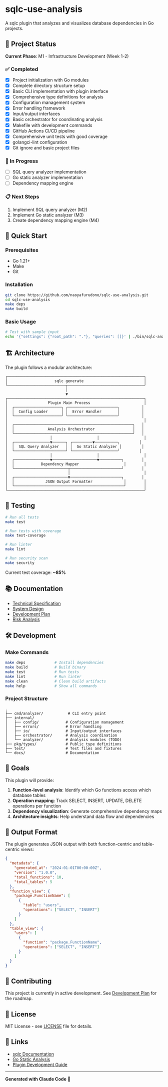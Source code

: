 # sqlc-use-analysis

A sqlc plugin that analyzes and visualizes database dependencies in Go projects.

## 🎯 Project Status

**Current Phase**: M1 - Infrastructure Development (Week 1-2)

### ✅ Completed
- [x] Project initialization with Go modules
- [x] Complete directory structure setup
- [x] Basic CLI implementation with plugin interface
- [x] Comprehensive type definitions for analysis
- [x] Configuration management system
- [x] Error handling framework
- [x] Input/output interfaces
- [x] Basic orchestrator for coordinating analysis
- [x] Makefile with development commands
- [x] GitHub Actions CI/CD pipeline
- [x] Comprehensive unit tests with good coverage
- [x] golangci-lint configuration
- [x] Git ignore and basic project files

### 🔄 In Progress
- [ ] SQL query analyzer implementation
- [ ] Go static analyzer implementation
- [ ] Dependency mapping engine

### 📋 Next Steps
1. Implement SQL query analyzer (M2)
2. Implement Go static analyzer (M3)
3. Create dependency mapping engine (M4)

## 🚀 Quick Start

### Prerequisites
- Go 1.21+
- Make
- Git

### Installation
```bash
git clone https://github.com/naoyafurudono/sqlc-use-analysis.git
cd sqlc-use-analysis
make deps
make build
```

### Basic Usage
```bash
# Test with sample input
echo '{"settings": {"root_path": "."}, "queries": []}' | ./bin/sqlc-analyzer
```

## 🏗️ Architecture

The plugin follows a modular architecture:

```
┌─────────────────────────────────────────────────────────────┐
│                     sqlc generate                           │
└──────────────────────────┬──────────────────────────────────┘
                           │
                           ▼
┌─────────────────────────────────────────────────────────────┐
│                  Plugin Main Process                        │
│  ┌─────────────────────┐ ┌──────────────────────┐          │
│  │  Config Loader      │ │  Error Handler       │          │
│  └─────────────────────┘ └──────────────────────┘          │
│                                                             │
│  ┌─────────────────────────────────────────────────────┐   │
│  │               Analysis Orchestrator                 │   │
│  └─────────────────────────────────────────────────────┘   │
│                   │                    │                    │
│  ┌────────────────▼──────┐ ┌─────────▼──────────┐         │
│  │  SQL Query Analyzer   │ │  Go Static Analyzer │         │
│  └───────────────────────┘ └────────────────────┘         │
│                   │                    │                    │
│  ┌────────────────▼────────────────────▼──────────┐        │
│  │            Dependency Mapper                    │        │
│  └────────────────────────┬───────────────────────┘        │
│                           │                                 │
│  ┌────────────────────────▼───────────────────────┐        │
│  │              JSON Output Formatter              │        │
│  └─────────────────────────────────────────────────┘        │
└─────────────────────────────────────────────────────────────┘
```

## 🧪 Testing

```bash
# Run all tests
make test

# Run tests with coverage
make test-coverage

# Run linter
make lint

# Run security scan
make security
```

Current test coverage: **~85%**

## 📚 Documentation

- [Technical Specification](docs/spec.md)
- [System Design](docs/design.md)
- [Development Plan](docs/development_plan.md)
- [Risk Analysis](docs/risk_analysis.md)

## 🛠️ Development

### Make Commands
```bash
make deps             # Install dependencies
make build            # Build binary
make test             # Run tests
make lint             # Run linter
make clean            # Clean build artifacts
make help             # Show all commands
```

### Project Structure
```
.
├── cmd/analyzer/           # CLI entry point
├── internal/
│   ├── config/            # Configuration management
│   ├── errors/            # Error handling
│   ├── io/                # Input/output interfaces
│   ├── orchestrator/      # Analysis coordination
│   └── analyzer/          # Analysis modules (TODO)
├── pkg/types/             # Public type definitions
├── test/                  # Test files and fixtures
└── docs/                  # Documentation
```

## 🎯 Goals

This plugin will provide:

1. **Function-level analysis**: Identify which Go functions access which database tables
2. **Operation mapping**: Track SELECT, INSERT, UPDATE, DELETE operations per function
3. **Dependency visualization**: Generate comprehensive dependency maps
4. **Architecture insights**: Help understand data flow and dependencies

## 📄 Output Format

The plugin generates JSON output with both function-centric and table-centric views:

```json
{
  "metadata": {
    "generated_at": "2024-01-01T00:00:00Z",
    "version": "1.0.0",
    "total_functions": 10,
    "total_tables": 5
  },
  "function_view": {
    "package.FunctionName": [
      {
        "table": "users",
        "operations": ["SELECT", "INSERT"]
      }
    ]
  },
  "table_view": {
    "users": [
      {
        "function": "package.FunctionName",
        "operations": ["SELECT", "INSERT"]
      }
    ]
  }
}
```

## 🤝 Contributing

This project is currently in active development. See [Development Plan](docs/development_plan.md) for the roadmap.

## 📜 License

MIT License - see [LICENSE](LICENSE) file for details.

## 🔗 Links

- [sqlc Documentation](https://docs.sqlc.dev/)
- [Go Static Analysis](https://pkg.go.dev/go/analysis)
- [Plugin Development Guide](https://docs.sqlc.dev/en/latest/reference/plugins.html)

---

**Generated with Claude Code** 🤖